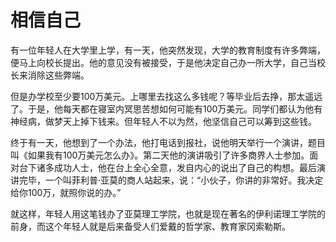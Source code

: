 # 相信自己

有一位年轻人在大学里上学，有一天，他突然发现，大学的教育制度有许多弊端，便马上向校长提出。他的意见没有被接受，于是他决定自己办一所大学，自己当校长来消除这些弊端。 

但是办学校至少要100万美元。上哪里去找这么多钱呢？等毕业后去挣，那太遥远了。于是，他每天都在寝室内冥思苦想如何可能有100万美元。同学们都认为他有神经病，做梦天上掉下钱来。但年轻人不以为然，他坚信自己可以筹到这些钱。 

终于有一天，他想到了一个办法，他打电话到报社，说他明天举行一个演讲，题目叫《如果我有100万美元怎么办》。第二天他的演讲吸引了许多商界人士参加。面对台下诸多成功人士，他在台上全心全意，发自内心的说出了自己的构想。最后演讲完毕，一个叫菲利普·亚莫的商人站起来，说：“小伙子，你讲的非常好。我决定给你100万，就照你说的办。” 

就这样，年轻人用这笔钱办了亚莫理工学院，也就是现在著名的伊利诺理工学院的前身，而这个年轻人就是后来备受人们爱戴的哲学家、教育家冈索勒斯。
 